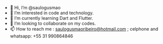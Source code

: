 - 👋 Hi, I’m @saulogusmao
- 👀 I’m interested in code and technology.
- 🌱 I’m currently learning Dart and Flutter.
- 💞️ I’m looking to collaborate on my codes.
- 📫 How to reach me : saulogusmaoribeiro@hotmail.com ; celphone and whatsapp: +55 31 990864846

<!---
saulogusmao/saulogusmao is a ✨ special ✨ repository because its `README.md` (this file) appears on your GitHub profile.
You can click the Preview link to take a look at your changes.
--->
